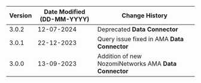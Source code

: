 | **Version** | **Date Modified (DD-MM-YYYY)** | **Change History**                                                 |
|-------------|--------------------------------|--------------------------------------------------------------------|
| 3.0.2 	  | 12-07-2024 					   | Deprecated **Data Connector** 										|
| 3.0.1       | 22-12-2023                     | Query issue fixed in AMA **Data Connector**                     	|
| 3.0.0       | 13-09-2023                     | Addition of new NozomiNetworks AMA **Data Connector**           	|  
         
                                                                                                                 
